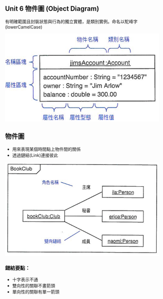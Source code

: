 ## Unit 6 物件圖 (Object Diagram)

有明確範圍且封裝狀態與行為的獨立實體，是類別實例。命名以駝峰字(lowerCamelCase)

![Object](/images/Object_TopGround.PNG "Object") 

## 物件圖

* 用來表現某個時間點上物件間的關係
* 透過鏈結(Link)連接彼此

![Object](/images/Object_Link.PNG "Object") 

### 鏈結要點：

 * 十字表示不通
 * 雙向性的關聯不畫箭頭
 * 單向性的關聯有單一箭頭